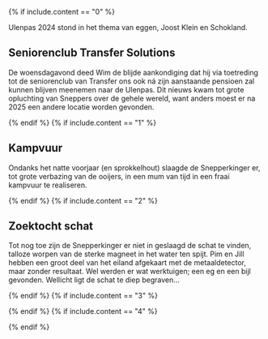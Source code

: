 {% if include.content == "0" %}
<wbr>

Ulenpas 2024 stond in het thema van eggen, Joost Klein en Schokland.

## Seniorenclub Transfer Solutions
De woensdagavond deed Wim de blijde aankondiging dat hij via toetreding tot de seniorenclub van Transfer ons ook ná zijn aanstaande pensioen zal kunnen blijven meenemen naar de Ulenpas.
Dit nieuws kwam tot grote opluchting van Sneppers over de gehele wereld, 
want anders moest er na 2025 een andere locatie worden gevonden.


{% endif %}
{% if include.content == "1" %}
<wbr>



## Kampvuur
Ondanks het natte voorjaar (en sprokkelhout) slaagde de Snepperkinger er, tot grote verbazing van de ooijers, in een mum van tijd in een fraai kampvuur te realiseren.


{% endif %}
{% if include.content == "2" %}
<wbr>


## Zoektocht schat
Tot nog toe zijn de Snepperkinger er niet in geslaagd de schat te vinden, talloze worpen van de sterke magneet in het water ten spijt.
Pim en Jill hebben een groot deel van het eiland afgekaart met de metaaldetector, maar zonder resultaat.
Wel werden er wat werktuigen; een eg en een bijl gevonden.
Wellicht ligt de schat te diep begraven...


{% endif %}
{% if include.content == "3" %}
<wbr>



{% endif %}
{% if include.content == "4" %}
<wbr>


{% endif %}
